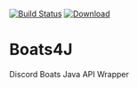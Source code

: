 [![Build Status](https://travis-ci.org/DiscordBoats/Boats4J.svg?branch=master)](https://travis-ci.org/DiscordBoats/Boats4J)
[![Download](https://api.bintray.com/packages/discordboats/Boats4J/Boats4J/images/download.svg) ](https://bintray.com/discordboats/Boats4J/Boats4J/_latestVersion)

# Boats4J
Discord Boats Java API Wrapper
